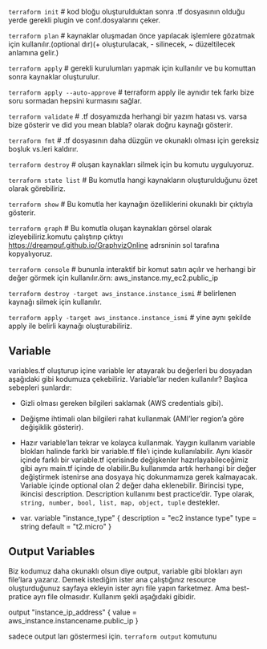 `` terraform init `` # kod bloğu oluşturulduktan sonra .tf dosyasının olduğu yerde gerekli plugin ve conf.dosyalarını çeker.

`` terraform plan ``  # kaynaklar oluşmadan önce yapılacak işlemlere gözatmak için kullanılır.(optional dır)(+ oluşturulacak, - silinecek, ~ düzeltilecek anlamına gelir.)

`` terraform apply `` # gerekli kurulumları yapmak için kullanılır ve bu komuttan sonra kaynaklar oluşturulur.

`` terraform apply --auto-approve `` # terraform apply ile aynıdır tek farkı bize soru sormadan hepsini kurmasını sağlar.

`` terraform validate `` # .tf dosyamızda herhangi bir yazım hatası vs. varsa bize gösterir ve did you mean blabla? olarak doğru kaynağı gösterir.

`` terraform fmt `` # .tf dosyasının daha düzgün ve okunaklı olması için gereksiz boşluk vs.leri kaldırır.

`` terraform destroy `` # oluşan kaynakları silmek için bu komutu uyguluyoruz.

`` terraform state list `` # Bu komutla hangi kaynakların oluşturulduğunu özet olarak görebiliriz.

`` terraform show `` # Bu komutla her kaynağın özelliklerini okunaklı bir çıktıyla gösterir.

`` terraform graph `` # Bu komutla oluşan kaynakları görsel olarak izleyebiliriz.komutu çalıştırıp çıktıyı https://dreampuf.github.io/GraphvizOnline adrsninin sol tarafına kopyalıyoruz.

`` terraform console `` # bununla interaktif bir komut satırı açılır ve herhangi bir değer görmek için kullanılır.örn: aws_instance.my_ec2.public_ip

`` terraform destroy -target aws_instance.instance_ismi `` # belirlenen kaynağı silmek için kullanılır.

`` terraform apply -target aws_instance.instance_ismi `` # yine aynı şekilde apply ile belirli kaynağı oluşturabiliriz.

## Variable ##
variables.tf oluşturup içine variable ler atayarak bu değerleri bu dosyadan aşağıdaki gibi kodumuza çekebiliriz.
Variable’lar neden kullanılır? Başlıca sebepleri şunlardır:

+ Gizli olması gereken bilgileri saklamak (AWS credentials gibi).
+ Değişme ihtimali olan bilgileri rahat kullanmak (AMI’ler region’a göre değişiklik gösterir).
+ Hazır variable’ları tekrar ve kolayca kullanmak.
Yaygın kullanım variable blokları halinde farklı bir variable.tf file’ı içinde kullanılabilir.
Aynı klasör içinde farklı bir variable.tf içerisinde değişkenler hazırlayabileceğimiz gibi aynı main.tf içinde de olabilir.Bu kullanımda artık herhangi bir değer değiştirmek istenirse ana dosyaya hiç dokunmamıza gerek kalmayacak. Variable içinde optional olan 2 değer daha eklenebilir. Birincisi type, ikincisi description. Description kullanımı best practice’dir. Type olarak, `` string, number, bool, list, map, object, tuple `` destekler.

+ var.<name>                              variable "instance_type" {
                                               description = "ec2 instance type"
                                               type        = string
                                               default     = "t2.micro"
                                           }
## Output Variables ##
Biz kodumuz daha okunaklı olsun diye output, variable gibi blokları ayrı file’lara yazarız. Demek istediğim ister ana çalıştığınız resource oluşturduğunuz sayfaya ekleyin ister ayrı file yapın farketmez. Ama best-pratice ayrı file olmasıdır. Kullanım şekli aşağıdaki gibidir.

  output "instance_ip_address" {
    value = aws_instance.instancename.public_ip
}


sadece output ları göstermesi için. ``terraform output`` komutunu
